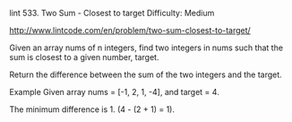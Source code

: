 lint 533. Two Sum - Closest to target
Difficulty: Medium

http://www.lintcode.com/en/problem/two-sum-closest-to-target/

Given an array nums of n integers, find two integers in nums such that the sum is closest to a given number, target.

Return the difference between the sum of the two integers and the target.

Example
Given array nums = [-1, 2, 1, -4], and target = 4.

The minimum difference is 1. (4 - (2 + 1) = 1).
